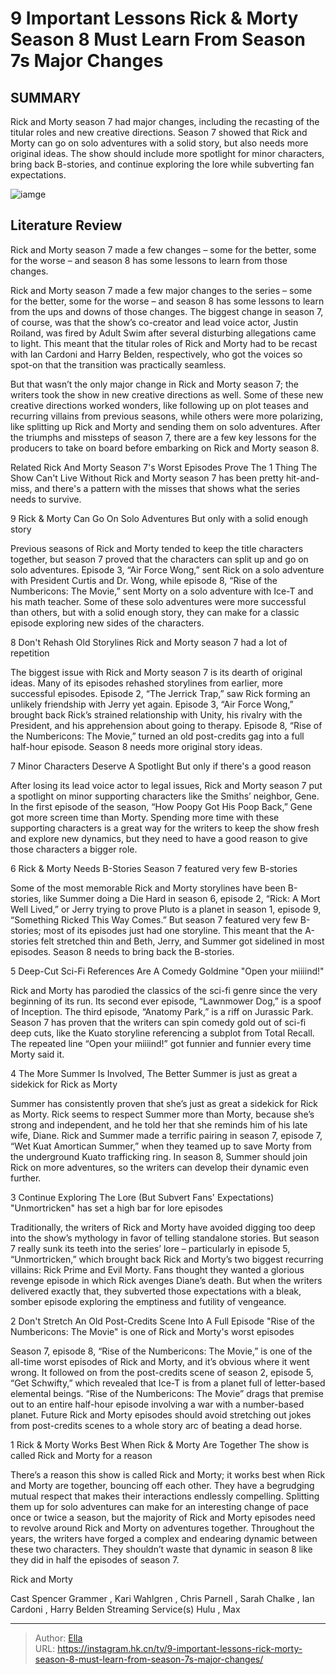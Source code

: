 # 9 Important Lessons Rick &amp; Morty Season 8 Must Learn From Season 7s Major Changes


## SUMMARY 


 Rick and Morty season 7 had major changes, including the recasting of the titular roles and new creative directions. 
 Season 7 showed that Rick and Morty can go on solo adventures with a solid story, but also needs more original ideas. 
 The show should include more spotlight for minor characters, bring back B-stories, and continue exploring the lore while subverting fan expectations. 

![iamge](https://static1.srcdn.com/wordpress/wp-content/uploads/2024/01/rick-morty-season-8-lessons-learn.jpg)

## Literature Review
Rick and Morty season 7 made a few changes – some for the better, some for the worse – and season 8 has some lessons to learn from those changes.




Rick and Morty season 7 made a few major changes to the series – some for the better, some for the worse – and season 8 has some lessons to learn from the ups and downs of those changes. The biggest change in season 7, of course, was that the show’s co-creator and lead voice actor, Justin Roiland, was fired by Adult Swim after several disturbing allegations came to light. This meant that the titular roles of Rick and Morty had to be recast with Ian Cardoni and Harry Belden, respectively, who got the voices so spot-on that the transition was practically seamless.


But that wasn’t the only major change in Rick and Morty season 7; the writers took the show in new creative directions as well. Some of these new creative directions worked wonders, like following up on plot teases and recurring villains from previous seasons, while others were more polarizing, like splitting up Rick and Morty and sending them on solo adventures. After the triumphs and missteps of season 7, there are a few key lessons for the producers to take on board before embarking on Rick and Morty season 8.

            
Related
 Rick And Morty Season 7&#39;s Worst Episodes Prove The 1 Thing The Show Can&#39;t Live Without 
Rick and Morty season 7 has been pretty hit-and-miss, and there&#39;s a pattern with the misses that shows what the series needs to survive.


 9  Rick &amp; Morty Can Go On Solo Adventures 
But only with a solid enough story
        

Previous seasons of Rick and Morty tended to keep the title characters together, but season 7 proved that the characters can split up and go on solo adventures. Episode 3, “Air Force Wong,” sent Rick on a solo adventure with President Curtis and Dr. Wong, while episode 8, “Rise of the Numbericons: The Movie,” sent Morty on a solo adventure with Ice-T and his math teacher. Some of these solo adventures were more successful than others, but with a solid enough story, they can make for a classic episode exploring new sides of the characters.





 8  Don&#39;t Rehash Old Storylines 
Rick and Morty season 7 had a lot of repetition
        

The biggest issue with Rick and Morty season 7 is its dearth of original ideas. Many of its episodes rehashed storylines from earlier, more successful episodes. Episode 2, “The Jerrick Trap,” saw Rick forming an unlikely friendship with Jerry yet again. Episode 3, “Air Force Wong,” brought back Rick’s strained relationship with Unity, his rivalry with the President, and his apprehension about going to therapy. Episode 8, “Rise of the Numbericons: The Movie,” turned an old post-credits gag into a full half-hour episode. Season 8 needs more original story ideas.





 7  Minor Characters Deserve A Spotlight 
But only if there&#39;s a good reason
        

After losing its lead voice actor to legal issues, Rick and Morty season 7 put a spotlight on minor supporting characters like the Smiths’ neighbor, Gene. In the first episode of the season, “How Poopy Got His Poop Back,” Gene got more screen time than Morty. Spending more time with these supporting characters is a great way for the writers to keep the show fresh and explore new dynamics, but they need to have a good reason to give those characters a bigger role.





 6  Rick &amp; Morty Needs B-Stories 
Season 7 featured very few B-stories



Some of the most memorable Rick and Morty storylines have been B-stories, like Summer doing a Die Hard in season 6, episode 2, “Rick: A Mort Well Lived,” or Jerry trying to prove Pluto is a planet in season 1, episode 9, “Something Ricked This Way Comes.” But season 7 featured very few B-stories; most of its episodes just had one storyline. This meant that the A-stories felt stretched thin and Beth, Jerry, and Summer got sidelined in most episodes. Season 8 needs to bring back the B-stories.





 5  Deep-Cut Sci-Fi References Are A Comedy Goldmine 
&#34;Open your miiiind!&#34;
        

Rick and Morty has parodied the classics of the sci-fi genre since the very beginning of its run. Its second ever episode, “Lawnmower Dog,” is a spoof of Inception. The third episode, “Anatomy Park,” is a riff on Jurassic Park. Season 7 has proven that the writers can spin comedy gold out of sci-fi deep cuts, like the Kuato storyline referencing a subplot from Total Recall. The repeated line “Open your miiiind!” got funnier and funnier every time Morty said it.





 4  The More Summer Is Involved, The Better 
Summer is just as great a sidekick for Rick as Morty
        

Summer has consistently proven that she’s just as great a sidekick for Rick as Morty. Rick seems to respect Summer more than Morty, because she’s strong and independent, and he told her that she reminds him of his late wife, Diane. Rick and Summer made a terrific pairing in season 7, episode 7, “Wet Kuat Amortican Summer,” when they teamed up to save Morty from the underground Kuato trafficking ring. In season 8, Summer should join Rick on more adventures, so the writers can develop their dynamic even further.





 3  Continue Exploring The Lore (But Subvert Fans&#39; Expectations) 
&#34;Unmortricken&#34; has set a high bar for lore episodes



Traditionally, the writers of Rick and Morty have avoided digging too deep into the show’s mythology in favor of telling standalone stories. But season 7 really sunk its teeth into the series’ lore – particularly in episode 5, “Unmortricken,” which brought back Rick and Morty’s two biggest recurring villains: Rick Prime and Evil Morty. Fans thought they wanted a glorious revenge episode in which Rick avenges Diane’s death. But when the writers delivered exactly that, they subverted those expectations with a bleak, somber episode exploring the emptiness and futility of vengeance.





 2  Don&#39;t Stretch An Old Post-Credits Scene Into A Full Episode 
&#34;Rise of the Numbericons: The Movie&#34; is one of Rick and Morty&#39;s worst episodes



Season 7, episode 8, “Rise of the Numbericons: The Movie,” is one of the all-time worst episodes of Rick and Morty, and it’s obvious where it went wrong. It followed on from the post-credits scene of season 2, episode 5, “Get Schwifty,” which revealed that Ice-T is from a planet full of letter-based elemental beings. “Rise of the Numbericons: The Movie” drags that premise out to an entire half-hour episode involving a war with a number-based planet. Future Rick and Morty episodes should avoid stretching out jokes from post-credits scenes to a whole story arc of beating a dead horse.





 1  Rick &amp; Morty Works Best When Rick &amp; Morty Are Together 
The show is called Rick and Morty for a reason
        

There’s a reason this show is called Rick and Morty; it works best when Rick and Morty are together, bouncing off each other. They have a begrudging mutual respect that makes their interactions endlessly compelling. Splitting them up for solo adventures can make for an interesting change of pace once or twice a season, but the majority of Rick and Morty episodes need to revolve around Rick and Morty on adventures together. Throughout the years, the writers have forged a complex and endearing dynamic between these two characters. They shouldn’t waste that dynamic in season 8 like they did in half the episodes of season 7.
        


 Rick and Morty 

 Cast   Spencer Grammer , Kari Wahlgren , Chris Parnell , Sarah Chalke , Ian Cardoni , Harry Belden    Streaming Service(s)   Hulu , Max    





---

> Author: [Ella](https://instagram.hk.cn/)  
> URL: https://instagram.hk.cn/tv/9-important-lessons-rick-morty-season-8-must-learn-from-season-7s-major-changes/  

